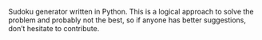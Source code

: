 Sudoku generator written in Python. This is a logical approach to solve the problem and probably not the best, so if anyone has better suggestions, don’t hesitate to contribute.
